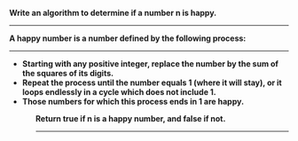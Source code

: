<b>Write an algorithm to determine if a number n is happy.<b><hr>

A happy number is a number defined by the following process:<hr>
<ul>
<li>Starting with any positive integer, replace the number by the sum of the squares of its digits.</li>
<li>Repeat the process until the number equals 1 (where it will stay), or it loops endlessly in a cycle which does not include 1.</li>
<li>Those numbers for which this process ends in 1 are happy.</li>
<ul>

Return true if n is a happy number, and false if not.<hr>
